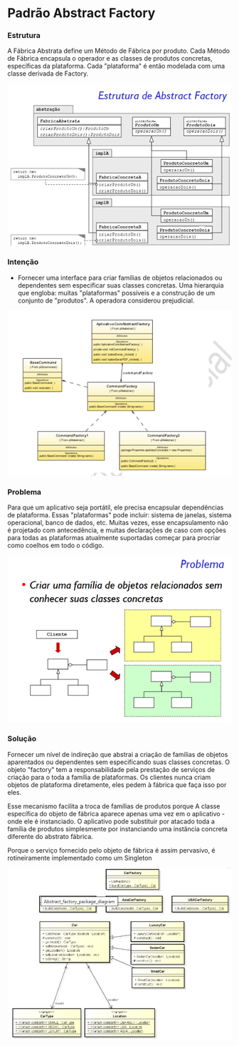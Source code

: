 # Padrão Abstract Factory

### Estrutura

A Fábrica Abstrata define um Método de Fábrica por produto. Cada Método de Fábrica encapsula o operador e as classes de produtos concretas, específicas da plataforma. Cada "plataforma" é então modelada com uma classe derivada de Factory.



<img src="img/EstruturaAbstractFactory.png" />

### Intenção

- Fornecer uma interface para criar famílias de objetos relacionados ou dependentes sem especificar suas classes concretas.
  Uma hierarquia que engloba: muitas "plataformas" possíveis e a construção de um conjunto de "produtos".
  A operadora considerou prejudicial.

<img src="img/IntensaoAbstractFactory.png
" />

### Problema

Para que um aplicativo seja portátil, ele precisa encapsular dependências de plataforma. Essas "plataformas" pode incluir: sistema de janelas, sistema operacional, banco de dados, etc. Muitas vezes, esse encapsulamento não é projetado com antecedência, e muitas declarações de caso com opções para todas as plataformas atualmente suportadas começar para procriar como coelhos em todo o código.

<img src="img/ProblemaAbstractFactory.png" />

### Solução

Fornecer um nível de indireção que abstrai a criação de famílias de objetos aparentados ou dependentes sem especificando suas classes concretas. O objeto "factory" tem a responsabilidade pela prestação de serviços de criação para o toda a família de plataformas. Os clientes nunca criam objetos de plataforma diretamente, eles pedem à fábrica que faça isso por eles.

Esse mecanismo facilita a troca de famílias de produtos porque A classe específica do objeto de fábrica aparece apenas uma vez em o aplicativo - onde ele é instanciado. O aplicativo pode substituir por atacado toda a família de produtos simplesmente por instanciando uma instância concreta diferente do abstrato fábrica.

Porque o serviço fornecido pelo objeto de fábrica é assim pervasivo, é rotineiramente implementado como um Singleton

<img src="img/ExemploAbstractFactory.png" />








